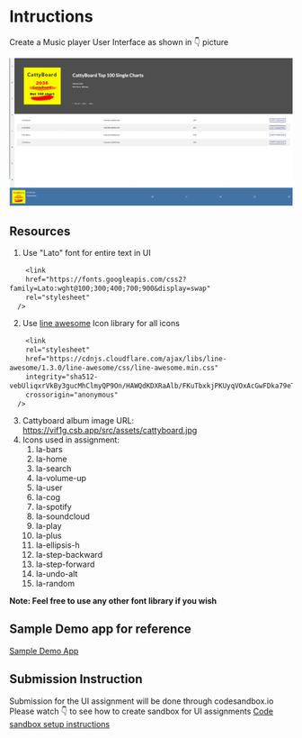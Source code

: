 # Intructions

Create a Music player User Interface as shown in 👇 picture

![Music Player UI](screen.png)

## Resources
1. Use "Lato" font for entire text in UI
  ```
      <link
      href="https://fonts.googleapis.com/css2?family=Lato:wght@100;300;400;700;900&display=swap"
      rel="stylesheet"
    />
  ```
2. Use [line awesome](https://icons8.com/line-awesome) Icon library for all icons
  ```
      <link
      rel="stylesheet"
      href="https://cdnjs.cloudflare.com/ajax/libs/line-awesome/1.3.0/line-awesome/css/line-awesome.min.css"
      integrity="sha512-vebUliqxrVkBy3gucMhClmyQP9On/HAWQdKDXRaAlb/FKuTbxkjPKUyqVOxAcGwFDka79eTF+YXwfke1h3/wfg=="
      crossorigin="anonymous"
    />
  ```
3. Cattyboard album image URL: https://vif1g.csb.app/src/assets/cattyboard.jpg
4. Icons used in assignment:
   1. la-bars
   2. la-home
   3. la-search
   4. la-volume-up
   5. la-user
   6. la-cog
   7. la-spotify
   8. la-soundcloud
   9. la-play
   10. la-plus
   11. la-ellipsis-h
   12. la-step-backward
   13. la-step-forward
   14. la-undo-alt
   15. la-random



**Note: Feel free to use any other font library if you wish**
   
## Sample Demo app for reference  
  
[Sample Demo App](https://vif1g.csb.app/)


## Submission Instruction

Submission for the UI assignment will be done through codesandbox.io
Please watch 👇 to see how to create sandbox for UI assignments
[Code sandbox setup instructions](https://www.loom.com/share/6d93b7b3191146b8b97f34e813f5551e)
